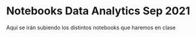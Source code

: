 # Notebooks Data Analytics Sep 2021

Aquí se irán subiendo los distintos notebooks que haremos en clase
